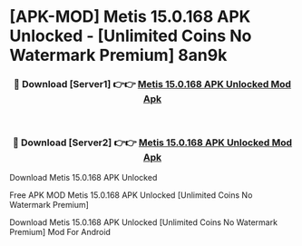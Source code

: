 # [APK-MOD] Metis 15.0.168 APK Unlocked - [Unlimited Coins No Watermark Premium] 8an9k



<div align="center">
<h3>🔴 Download [Server1] 👉👉 <a href="https://momento.my/?title=Metis_15.0.168_APK_Unlocked">Metis 15.0.168 APK Unlocked Mod Apk</a></h3><br>

<h3>🔴 Download [Server2] 👉👉 <a href="https://momento.my/?title=Metis_15.0.168_APK_Unlocked">Metis 15.0.168 APK Unlocked Mod Apk</a></h3>
</div>



Download Metis 15.0.168 APK Unlocked 

Free APK MOD Metis 15.0.168 APK Unlocked [Unlimited Coins No Watermark Premium]

Download Metis 15.0.168 APK Unlocked [Unlimited Coins No Watermark Premium] Mod For Android
